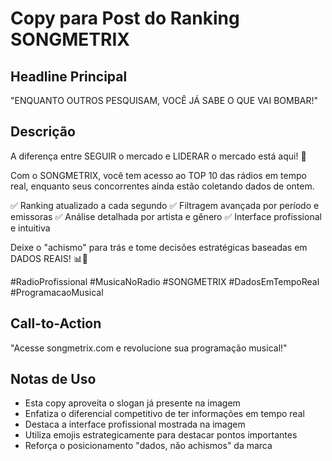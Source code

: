 # Copy para Post do Ranking SONGMETRIX

## Headline Principal
"ENQUANTO OUTROS PESQUISAM, VOCÊ JÁ SABE O QUE VAI BOMBAR!"

## Descrição
A diferença entre SEGUIR o mercado e LIDERAR o mercado está aqui! 🚀

Com o SONGMETRIX, você tem acesso ao TOP 10 das rádios em tempo real, enquanto seus concorrentes ainda estão coletando dados de ontem.

✅ Ranking atualizado a cada segundo
✅ Filtragem avançada por período e emissoras
✅ Análise detalhada por artista e gênero
✅ Interface profissional e intuitiva

Deixe o "achismo" para trás e tome decisões estratégicas baseadas em DADOS REAIS! 📊🎵

#RadioProfissional #MusicaNoRadio #SONGMETRIX #DadosEmTempoReal #ProgramacaoMusical

## Call-to-Action
"Acesse songmetrix.com e revolucione sua programação musical!"

## Notas de Uso
- Esta copy aproveita o slogan já presente na imagem
- Enfatiza o diferencial competitivo de ter informações em tempo real
- Destaca a interface profissional mostrada na imagem
- Utiliza emojis estrategicamente para destacar pontos importantes
- Reforça o posicionamento "dados, não achismos" da marca